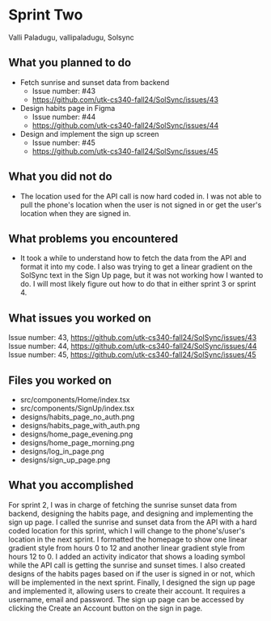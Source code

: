 # Sprint Two
Valli Paladugu, vallipaladugu, Solsync

## What you planned to do
- Fetch sunrise and sunset data from backend 
    - Issue number: #43
    - https://github.com/utk-cs340-fall24/SolSync/issues/43
- Design habits page in Figma
    - Issue number: #44
    - https://github.com/utk-cs340-fall24/SolSync/issues/44
- Design and implement the sign up screen
    - Issue number: #45
    - https://github.com/utk-cs340-fall24/SolSync/issues/45

## What you did not do
- The location used for the API call is now hard coded in. I was not able to pull the phone's location when the user is not signed in or get the user's location when they are signed in.

## What problems you encountered
- It took a while to understand how to fetch the data from the API and format it into my code. I also was trying to get a linear gradient on the SolSync text in the Sign Up page, but it was not working how I wanted to do. I will most likely figure out how to do that in either sprint 3 or sprint 4.

## What issues you worked on
Issue number: 43, https://github.com/utk-cs340-fall24/SolSync/issues/43
Issue number: 44, https://github.com/utk-cs340-fall24/SolSync/issues/44
Issue number: 45, https://github.com/utk-cs340-fall24/SolSync/issues/45

## Files you worked on
- src/components/Home/index.tsx
- src/components/SignUp/index.tsx
- designs/habits_page_no_auth.png
- designs/habits_page_with_auth.png
- designs/home_page_evening.png
- designs/home_page_morning.png
- designs/log_in_page.png
- designs/sign_up_page.png

## What you accomplished
For sprint 2, I was in charge of fetching the sunrise sunset data from backend, designing the habits page, and designing and implementing the sign up page. I called the sunrise and sunset data from the API with a hard coded location for this sprint, which I will change to the phone's/user's location in the next sprint. I formatted the homepage to show one linear gradient style from hours 0 to 12 and another linear gradient style from hours 12 to 0. I added an activity indicator that shows a loading symbol while the API call is getting the sunrise and sunset times. I also created designs of the habits pages based on if the user is signed in or not, which will be implemented in the next sprint. Finally, I designed the sign up page and implemented it, allowing users to create their account. It requires a username, email and password. The sign up page can be accessed by clicking the Create an Account button on the sign in page. 